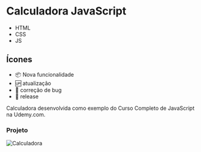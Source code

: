 # Calculadora JavaScript

- HTML
- CSS
- JS

## Ícones
- :package: Nova funcionalidade
- :up: atualização
- :lady_beetle: correção de bug
- :checkered_flag: release

Calculadora desenvolvida como exemplo do Curso Completo de JavaScript na Udemy.com.

### Projeto
![Calculadora](https://firebasestorage.googleapis.com/v0/b/hcode-com-br.appspot.com/o/calculadora-hcode.jpg?alt=media&token=5406aa3f-b965-401c-9b4e-654609c78b33)
